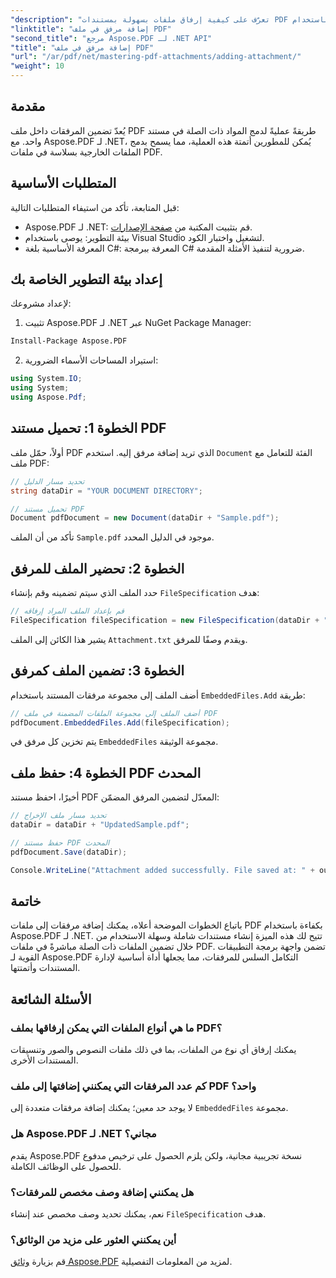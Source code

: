 ```yaml
---
"description": "تعرّف على كيفية إرفاق ملفات بسهولة بمستندات PDF باستخدام Aspose.PDF لـ .NET. اتبع دليلنا خطوة بخطوة لتحسين أداء ملفات PDF باستخدام الملفات المضمنة."
"linktitle": "إضافة مرفق في ملف PDF"
"second_title": "مرجع Aspose.PDF لـ .NET API"
"title": "إضافة مرفق في ملف PDF"
"url": "/ar/pdf/net/mastering-pdf-attachments/adding-attachment/"
"weight": 10
---
```


## مقدمة  

يُعدّ تضمين المرفقات داخل ملف PDF طريقةً عمليةً لدمج المواد ذات الصلة في مستند واحد. مع Aspose.PDF لـ .NET، يُمكن للمطورين أتمتة هذه العملية، مما يسمح بدمج الملفات الخارجية بسلاسة في ملفات PDF.  

## المتطلبات الأساسية  

قبل المتابعة، تأكد من استيفاء المتطلبات التالية:  

- Aspose.PDF لـ .NET: قم بتثبيت المكتبة من [صفحة الإصدارات](https://releases.aspose.com/pdf/net/).  
- بيئة التطوير: يوصى باستخدام Visual Studio لتشغيل واختبار الكود.  
- المعرفة الأساسية بلغة C#: المعرفة ببرمجة C# ضرورية لتنفيذ الأمثلة المقدمة.  

## إعداد بيئة التطوير الخاصة بك  

لإعداد مشروعك:  

1. تثبيت Aspose.PDF لـ .NET عبر NuGet Package Manager:  
```bash
Install-Package Aspose.PDF
```  
2. استيراد المساحات الأسماء الضرورية:  

```csharp
using System.IO;
using System;
using Aspose.Pdf;
``` 

## الخطوة 1: تحميل مستند PDF  

أولاً، حمّل ملف PDF الذي تريد إضافة مرفق إليه. استخدم `Document` الفئة للتعامل مع ملف PDF:  

```csharp
// تحديد مسار الدليل
string dataDir = "YOUR DOCUMENT DIRECTORY";

// تحميل مستند PDF
Document pdfDocument = new Document(dataDir + "Sample.pdf");
```  

تأكد من أن الملف `Sample.pdf` موجود في الدليل المحدد.  

## الخطوة 2: تحضير الملف للمرفق  

حدد الملف الذي سيتم تضمينه وقم بإنشاء `FileSpecification` هدف:  

```csharp
// قم بإعداد الملف المراد إرفاقه
FileSpecification fileSpecification = new FileSpecification(dataDir + "Attachment.txt", "Description of the attached file");
```  

يشير هذا الكائن إلى الملف `Attachment.txt` ويقدم وصفًا للمرفق.  

## الخطوة 3: تضمين الملف كمرفق  

أضف الملف إلى مجموعة مرفقات المستند باستخدام `EmbeddedFiles.Add` طريقة:  

```csharp
// أضف الملف إلى مجموعة الملفات المضمنة في ملف PDF
pdfDocument.EmbeddedFiles.Add(fileSpecification);
```  

يتم تخزين كل مرفق في `EmbeddedFiles` مجموعة الوثيقة.  

## الخطوة 4: حفظ ملف PDF المحدث  

أخيرًا، احفظ مستند PDF المعدّل لتضمين المرفق المضمّن:  

```csharp
// تحديد مسار ملف الإخراج
dataDir = dataDir + "UpdatedSample.pdf";

// حفظ مستند PDF المحدث
pdfDocument.Save(dataDir);

Console.WriteLine("Attachment added successfully. File saved at: " + outputFile);
```  

## خاتمة  

باتباع الخطوات الموضحة أعلاه، يمكنك إضافة مرفقات إلى ملفات PDF بكفاءة باستخدام Aspose.PDF لـ .NET. تتيح لك هذه الميزة إنشاء مستندات شاملة وسهلة الاستخدام من خلال تضمين الملفات ذات الصلة مباشرةً في ملفات PDF. تضمن واجهة برمجة التطبيقات القوية لـ Aspose.PDF التكامل السلس للمرفقات، مما يجعلها أداة أساسية لإدارة المستندات وأتمتتها.  

## الأسئلة الشائعة  

### ما هي أنواع الملفات التي يمكن إرفاقها بملف PDF؟  
يمكنك إرفاق أي نوع من الملفات، بما في ذلك ملفات النصوص والصور وتنسيقات المستندات الأخرى.  

### كم عدد المرفقات التي يمكنني إضافتها إلى ملف PDF واحد؟  
لا يوجد حد معين؛ يمكنك إضافة مرفقات متعددة إلى `EmbeddedFiles` مجموعة.  

### هل Aspose.PDF لـ .NET مجاني؟  
يقدم Aspose.PDF نسخة تجريبية مجانية، ولكن يلزم الحصول على ترخيص مدفوع للحصول على الوظائف الكاملة.  

### هل يمكنني إضافة وصف مخصص للمرفقات؟  
نعم، يمكنك تحديد وصف مخصص عند إنشاء `FileSpecification` هدف.  

### أين يمكنني العثور على مزيد من الوثائق؟  
قم بزيارة [وثائق Aspose.PDF](https://reference.aspose.com/pdf/net/) لمزيد من المعلومات التفصيلية.